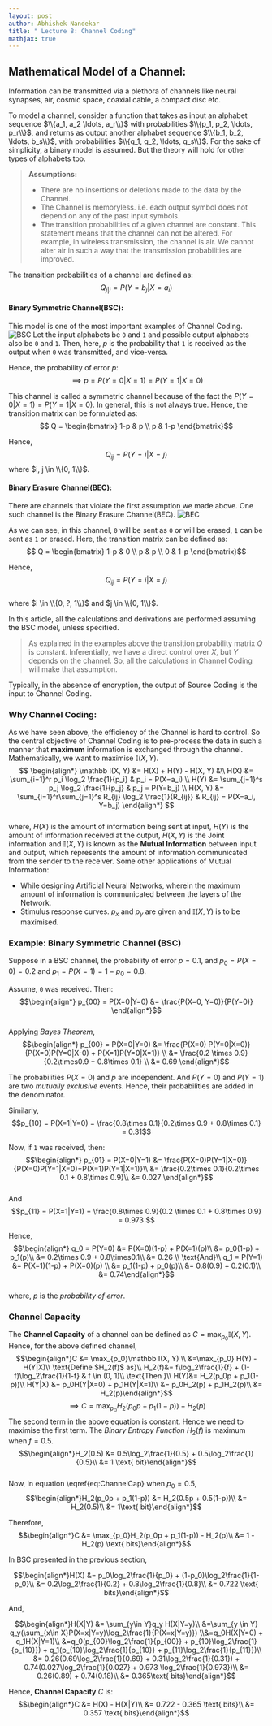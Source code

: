 ```yaml
---
layout: post   
author: Abhishek Nandekar   
title: " Lecture 8: Channel Coding"
mathjax: true
---
```


## Mathematical Model of a Channel:

Information can be transmitted via a plethora of channels like neural synapses, air, cosmic space, coaxial cable, a compact disc etc.

To model a channel, consider a function that takes as input an alphabet sequence $\\{a_1, a_2 \ldots, a_r\\}$ with probabilities $\\{p_1, p_2, \ldots, p_r\\}$, and returns as output another alphabet sequence $\\{b_1, b_2, \ldots, b_s\\}$, with probabilities $\\{q_1, q_2, \ldots, q_s\\}$. For the sake of simplicity, a binary model is assumed. But the theory will hold for other types of alphabets too.

>**Assumptions:**
>- There are no insertions or deletions made to the data by the Channel.
>- The Channel is memoryless. i.e. each output symbol does not depend on any of the past input symbols.
>- The transition probabilities of a given channel are constant. This statement means that the channel can not be altered. For example, in wireless transmission, the channel is air. We cannot alter air in such a way that the transmission probabilities are improved.

The transition probabilities of a channel are defined as:   
$$Q_{j|i} = P(Y=b_j|X=a_i)$$  

#### Binary Symmetric Channel(BSC):

This model is one of the most important examples of Channel Coding.
![BSC](../images/Lec8-BSC.JPG)
Let the input alphabets be `0` and `1` and possible output alphabets also be `0` and `1`. Then, here, $p$ is the probability that `1` is received as the output when `0` was transmitted, and vice-versa.

Hence, the probability of error $p$:
$$ \implies p = P(Y= 0 | X = 1) = P(Y=1|X=0) $$

This channel is called a symmetric channel because of the fact the $P(Y=0|X=1) = P(Y=1|X=0)$. In general, this is not always true. Hence, the transition matrix can be formulated as:
$$ Q = \begin{bmatrix} 1-p & p \\ p & 1-p \end{bmatrix}$$

Hence,
$$Q_{ij} = P(Y=i|X=j)$$
where $i, j \in \\{0, 1\\}$.  

#### Binary Erasure Channel(BEC):
There are channels that violate the first assumption we made above. One such channel is the Binary Erasure Channel(BEC).
![BEC](../images/Lec8BEC.JPG)

As we can see, in this channel, `0` will be sent as `0` or will be erased, `1` can be sent as `1` or erased. Here, the transition matrix can be defined as:
$$ Q = \begin{bmatrix} 1-p & 0 \\ p & p \\ 0 & 1-p \end{bmatrix}$$  

Hence,
$$Q_{ij} = P(Y=i|X=j)$$  
where $i \in \\{0, ?, 1\\}$ and $j \in \\{0, 1\\}$.

In this article, all the calculations and derivations are performed assuming the BSC model, unless specified.

>As explained in the examples above the transition probability matrix $Q$ is constant. Inferentially, we have a direct control over $X$, but $Y$ depends on the channel. So, all the calculations in Channel Coding will make that assumption.

Typically, in the absence of encryption, the output of Source Coding is the input to Channel Coding.

### Why Channel Coding:

As we have seen above, the efficiency of the Channel is hard to control. So the central objective of Channel Coding is to pre-process the data in such a manner that **maximum** information is exchanged through the channel. Mathematically, we want to maximise $\mathbb I(X, Y)$.  
$$ \begin{align*} \mathbb I(X, Y) &= H(X) + H(Y) - H(X, Y) &\\
H(X) &= \sum_{i=1}^r p_i \log_2 \frac{1}{p_i} & p_i = P(X=a_i) \\
H(Y) &= \sum_{j=1}^s p_j \log_2 \frac{1}{p_j} & p_j = P(Y=b_j) \\
H(X, Y) &= \sum_{i=1}^r\sum_{j=1}^s R_{ij} \log_2 \frac{1}{R_{ij}} & R_{ij} = P(X=a_i, Y=b_j)
 \end{align*} $$   
where, $H(X)$ is the amount of information being sent at input, $H(Y)$ is the amount of information received at the output, $H(X, Y)$ is the Joint information and $\mathbb I(X, Y)$ is known as the **Mutual Information** between input and output, which represents the amount of information communicated from the sender to the receiver. Some  other applications of Mutual Information:
- While designing Artificial Neural Networks, wherein the maximum amount of information is communicated between the layers of the Network.  
- Stimulus response curves. $p_x$ and $p_y$ are given and $\mathbb I(X, Y)$ is to be maximised.


### Example: Binary Symmetric Channel (BSC)

Suppose in a BSC channel, the probability of error $p = 0.1$, and $p_0 = P(X=0) = 0.2$ and $p_1 = P(X=1) = 1-p_0 = 0.8$.  


Assume, `0` was received. Then:
$$\begin{align*} p_{00} = P(X=0|Y=0) &= \frac{P(X=0, Y=0)}{P(Y=0)} \end{align*}$$  
Applying *Bayes Theorem*,   
$$\begin{align*} p_{00} = P(X=0|Y=0) &= \frac{P(X=0) P(Y=0|X=0)}{P(X=0)P(Y=0|X-0) + P(X=1)P(Y=0|X=1)} \\
&= \frac{0.2 \times 0.9}{0.2\times0.9 + 0.8\times 0.1} \\
&= 0.69 \end{align*}$$  

The probabilities $P(X=0)$ and $p$ are independent. And $P(Y=0)$ and $P(Y=1)$ are two *mutually exclusive* events. Hence, their probabilities are added in the denominator.

Similarly,
$$p_{10} = P(X=1|Y=0) = \frac{0.8\times 0.1}{0.2\times 0.9 + 0.8\times 0.1} = 0.31$$   

Now, if `1` was received, then:
$$\begin{align*} p_{01} = P(X=0|Y=1) &= \frac{P(X=0)P(Y=1|X=0)}{P(X=0)P(Y=1|X=0)+P(X=1)P(Y=1|X=1)}\\
&= \frac{0.2\times 0.1}{0.2\times 0.1 + 0.8\times 0.9}\\
&= 0.027 \end{align*}$$  
And
$$p_{11} = P(X=1|Y=1) = \frac{0.8\times 0.9}{0.2 \times 0.1 + 0.8\times 0.9} = 0.973 $$  

Hence,  
$$\begin{align*} q_0 = P(Y=0) &= P(X=0)(1-p) + P(X=1)(p)\\
&= p_0(1-p) + p_1(p)\\
&= 0.2\times 0.9 + 0.8\times0.1\\
&= 0.26 \\
\text{And}\\
q_1 = P(Y=1) &= P(X=1)(1-p) + P(X=0)(p) \\
&= p_1(1-p) + p_0(p)\\
&= 0.8(0.9) + 0.2(0.1)\\
&= 0.74\end{align*}$$  
where, $p$ is the *probability of error*.

### Channel Capacity

The **Channel Capacity** of a channel can be defined as $C = \max_{p_0} \mathbb I(X, Y)$. Hence, for the above defined channel,   
$$\begin{align*}C &= \max_{p_0}\mathbb I(X, Y) \\
&=\max_{p_0} H(Y) - H(Y|X)\\
\text{Define $H_2(f)$ as}\\
H_2(f)&= f\log_2\frac{1}{f} + (1-f)\log_2\frac{1}{1-f} & f \in (0, 1)\\
\text{Then }\\
H(Y)&= H_2(p_0p + p_1(1-p))\\
H(Y|X) &= p_0H(Y|X=0) + p_1H(Y|X=1)\\
&= p_0H_2(p) + p_1H_2(p)\\
&= H_2(p)\end{align*}$$
$$\begin{equation}
\label{eq:ChannelCap}
\tag{1}
\implies C =\max_{p_0}H_2(p_0p + p_1(1-p)) - H_2(p)\end{equation}
$$
The second term in the above equation is constant. Hence we need to maximise the first term. The *Binary Entropy Function* $H_2(f)$ is maximum when $f=0.5$.   
$$\begin{align*}H_2(0.5) &= 0.5\log_2\frac{1}{0.5} + 0.5\log_2\frac{1}{0.5}\\
&= 1 \text{ bit}\end{align*}$$   
Now, in equation \eqref{eq:ChannelCap} when $p_0 = 0.5$,   
$$\begin{align*}H_2(p_0p + p_1(1-p)) &= H_2(0.5p + 0.5(1-p))\\
&= H_2(0.5)\\
&= 1\text{ bit}\end{align*}$$    

Therefore,
$$\begin{align*}C &= \max_{p_0}H_2(p_0p + p_1(1-p)) - H_2(p)\\
&= 1 - H_2(p) \text{ bits}\end{align*}$$   

In BSC presented in the previous section,  

$$\begin{align*}H(X) &= p_0\log_2\frac{1}{p_0} + (1-p_0)\log_2\frac{1}{1-p_0}\\
&= 0.2\log_2\frac{1}{0.2} + 0.8\log_2\frac{1}{0.8}\\
&= 0.722 \text{ bits}\end{align*}$$   

And,  

$$\begin{align*}H(X|Y) &= \sum_{y\in Y}q_y H(X|Y=y)\\
&=\sum_{y \in Y} q_y(\sum_{x\in X}P(X=x|Y=y)\log_2\frac{1}{P(X=x|Y=y)})
\\&=q_0H(X|Y=0) + q_1H(X|Y=1)\\
&=q_0(p_{00}\log_2\frac{1}{p_{00}} + p_{10}\log_2\frac{1}{p_{10}}) + q_1(p_{10}\log_2\frac{1}{p_{10}} + p_{11}\log_2\frac{1}{p_{11}})\\
&= 0.26(0.69\log_2\frac{1}{0.69} + 0.31\log_2\frac{1}{0.31}) + 0.74(0.027\log_2\frac{1}{0.027} + 0.973 \log_2\frac{1}{0.973})\\
&= 0.26(0.89) + 0.74(0.18)\\
&= 0.365\text{ bits}\end{align*}$$   

Hence, **Channel Capacity** $C$ is:  
$$\begin{align*}C &= H(X) - H(X|Y)\\
  &= 0.722 - 0.365 \text{ bits}\\
  &= 0.357 \text{ bits}\end{align*}$$
